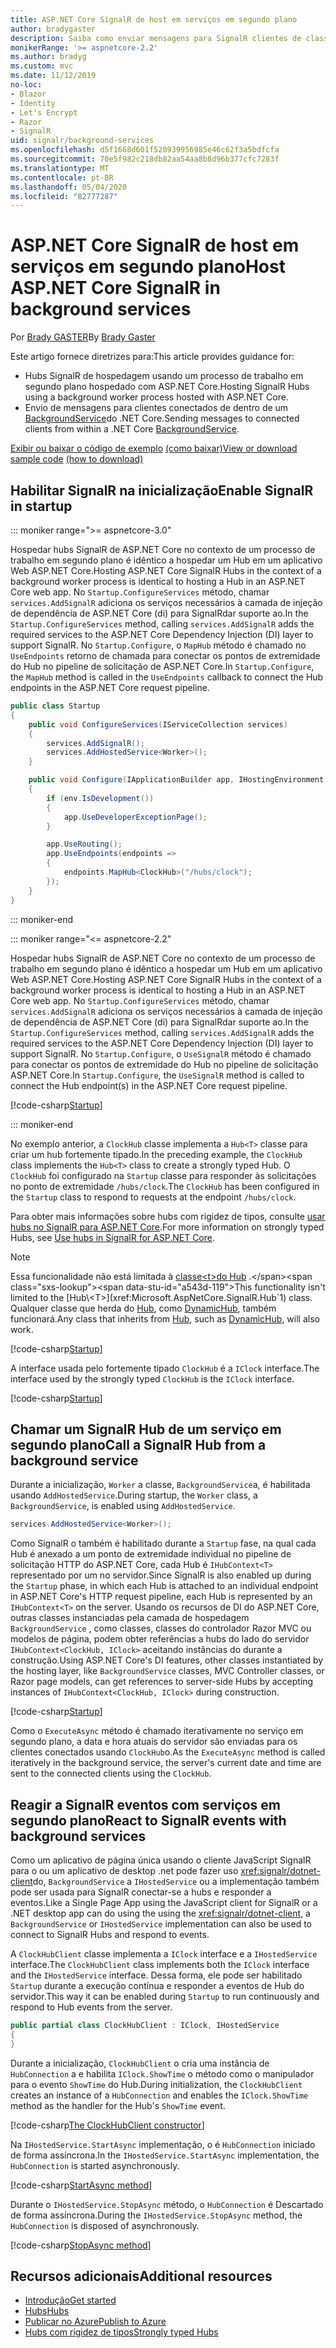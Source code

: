 ```yaml
---
title: ASP.NET Core SignalR de host em serviços em segundo plano
author: bradygaster
description: Saiba como enviar mensagens para SignalR clientes de classes BackgroundService do .NET Core.
monikerRange: '>= aspnetcore-2.2'
ms.author: bradyg
ms.custom: mvc
ms.date: 11/12/2019
no-loc:
- Blazor
- Identity
- Let's Encrypt
- Razor
- SignalR
uid: signalr/background-services
ms.openlocfilehash: d5f1668d601f520939956985e46c62f3a5bdfcfa
ms.sourcegitcommit: 70e5f982c218db82aa54aa8b8d96b377cfc7283f
ms.translationtype: MT
ms.contentlocale: pt-BR
ms.lasthandoff: 05/04/2020
ms.locfileid: "82777287"
---
```

# <a name="host-aspnet-core-signalr-in-background-services"></a><span data-ttu-id="a543d-103">ASP.NET Core SignalR de host em serviços em segundo plano</span><span class="sxs-lookup"><span data-stu-id="a543d-103">Host ASP.NET Core SignalR in background services</span></span>

<span data-ttu-id="a543d-104">Por [Brady GASTER](https://twitter.com/bradygaster)</span><span class="sxs-lookup"><span data-stu-id="a543d-104">By [Brady Gaster](https://twitter.com/bradygaster)</span></span>

<span data-ttu-id="a543d-105">Este artigo fornece diretrizes para:</span><span class="sxs-lookup"><span data-stu-id="a543d-105">This article provides guidance for:</span></span>

* <span data-ttu-id="a543d-106">Hubs SignalR de hospedagem usando um processo de trabalho em segundo plano hospedado com ASP.NET Core.</span><span class="sxs-lookup"><span data-stu-id="a543d-106">Hosting SignalR Hubs using a background worker process hosted with ASP.NET Core.</span></span>
* <span data-ttu-id="a543d-107">Envio de mensagens para clientes conectados de dentro de um [BackgroundService](xref:Microsoft.Extensions.Hosting.BackgroundService)do .NET Core.</span><span class="sxs-lookup"><span data-stu-id="a543d-107">Sending messages to connected clients from within a .NET Core [BackgroundService](xref:Microsoft.Extensions.Hosting.BackgroundService).</span></span>

<span data-ttu-id="a543d-108">[Exibir ou baixar o código de exemplo](https://github.com/dotnet/AspNetCore.Docs/tree/master/aspnetcore/signalr/background-service/sample/) [(como baixar)](xref:index#how-to-download-a-sample)</span><span class="sxs-lookup"><span data-stu-id="a543d-108">[View or download sample code](https://github.com/dotnet/AspNetCore.Docs/tree/master/aspnetcore/signalr/background-service/sample/) [(how to download)](xref:index#how-to-download-a-sample)</span></span>

## <a name="enable-signalr-in-startup"></a><span data-ttu-id="a543d-109">Habilitar SignalR na inicialização</span><span class="sxs-lookup"><span data-stu-id="a543d-109">Enable SignalR in startup</span></span>

::: moniker range=">= aspnetcore-3.0"

<span data-ttu-id="a543d-110">Hospedar hubs SignalR de ASP.NET Core no contexto de um processo de trabalho em segundo plano é idêntico a hospedar um Hub em um aplicativo Web ASP.NET Core.</span><span class="sxs-lookup"><span data-stu-id="a543d-110">Hosting ASP.NET Core SignalR Hubs in the context of a background worker process is identical to hosting a Hub in an ASP.NET Core web app.</span></span> <span data-ttu-id="a543d-111">No `Startup.ConfigureServices` método, chamar `services.AddSignalR` adiciona os serviços necessários à camada de injeção de dependência de ASP.NET Core (di) para SignalRdar suporte ao.</span><span class="sxs-lookup"><span data-stu-id="a543d-111">In the `Startup.ConfigureServices` method, calling `services.AddSignalR` adds the required services to the ASP.NET Core Dependency Injection (DI) layer to support SignalR.</span></span> <span data-ttu-id="a543d-112">No `Startup.Configure`, o `MapHub` método é chamado no `UseEndpoints` retorno de chamada para conectar os pontos de extremidade do Hub no pipeline de solicitação de ASP.NET Core.</span><span class="sxs-lookup"><span data-stu-id="a543d-112">In `Startup.Configure`, the `MapHub` method is called in the `UseEndpoints` callback to connect the Hub endpoints in the ASP.NET Core request pipeline.</span></span>

```csharp
public class Startup
{
    public void ConfigureServices(IServiceCollection services)
    {
        services.AddSignalR();
        services.AddHostedService<Worker>();
    }

    public void Configure(IApplicationBuilder app, IHostingEnvironment env)
    {
        if (env.IsDevelopment())
        {
            app.UseDeveloperExceptionPage();
        }

        app.UseRouting();
        app.UseEndpoints(endpoints =>
        {
            endpoints.MapHub<ClockHub>("/hubs/clock");
        });
    }
}
```

::: moniker-end

::: moniker range="<= aspnetcore-2.2"

<span data-ttu-id="a543d-113">Hospedar hubs SignalR de ASP.NET Core no contexto de um processo de trabalho em segundo plano é idêntico a hospedar um Hub em um aplicativo Web ASP.NET Core.</span><span class="sxs-lookup"><span data-stu-id="a543d-113">Hosting ASP.NET Core SignalR Hubs in the context of a background worker process is identical to hosting a Hub in an ASP.NET Core web app.</span></span> <span data-ttu-id="a543d-114">No `Startup.ConfigureServices` método, chamar `services.AddSignalR` adiciona os serviços necessários à camada de injeção de dependência de ASP.NET Core (di) para SignalRdar suporte ao.</span><span class="sxs-lookup"><span data-stu-id="a543d-114">In the `Startup.ConfigureServices` method, calling `services.AddSignalR` adds the required services to the ASP.NET Core Dependency Injection (DI) layer to support SignalR.</span></span> <span data-ttu-id="a543d-115">No `Startup.Configure`, o `UseSignalR` método é chamado para conectar os pontos de extremidade do Hub no pipeline de solicitação ASP.NET Core.</span><span class="sxs-lookup"><span data-stu-id="a543d-115">In `Startup.Configure`, the `UseSignalR` method is called to connect the Hub endpoint(s) in the ASP.NET Core request pipeline.</span></span>

[!code-csharp[Startup](background-service/sample/Server/Startup.cs?name=Startup)]

::: moniker-end

<span data-ttu-id="a543d-116">No exemplo anterior, a `ClockHub` classe implementa a `Hub<T>` classe para criar um hub fortemente tipado.</span><span class="sxs-lookup"><span data-stu-id="a543d-116">In the preceding example, the `ClockHub` class implements the `Hub<T>` class to create a strongly typed Hub.</span></span> <span data-ttu-id="a543d-117">O `ClockHub` foi configurado na `Startup` classe para responder às solicitações no ponto de extremidade `/hubs/clock`.</span><span class="sxs-lookup"><span data-stu-id="a543d-117">The `ClockHub` has been configured in the `Startup` class to respond to requests at the endpoint `/hubs/clock`.</span></span>

<span data-ttu-id="a543d-118">Para obter mais informações sobre hubs com rigidez de tipos, consulte [usar hubs no SignalR para ASP.NET Core](xref:signalr/hubs#strongly-typed-hubs).</span><span class="sxs-lookup"><span data-stu-id="a543d-118">For more information on strongly typed Hubs, see [Use hubs in SignalR for ASP.NET Core](xref:signalr/hubs#strongly-typed-hubs).</span></span>

> [!NOTE]
> <span data-ttu-id="a543d-119">Essa funcionalidade não está limitada à [classe\<t>do Hub](xref:Microsoft.AspNetCore.SignalR.Hub`1) .</span><span class="sxs-lookup"><span data-stu-id="a543d-119">This functionality isn't limited to the [Hub\<T>](xref:Microsoft.AspNetCore.SignalR.Hub`1) class.</span></span> <span data-ttu-id="a543d-120">Qualquer classe que herda do [Hub](xref:Microsoft.AspNetCore.SignalR.Hub), como [DynamicHub](xref:Microsoft.AspNetCore.SignalR.DynamicHub), também funcionará.</span><span class="sxs-lookup"><span data-stu-id="a543d-120">Any class that inherits from [Hub](xref:Microsoft.AspNetCore.SignalR.Hub), such as [DynamicHub](xref:Microsoft.AspNetCore.SignalR.DynamicHub), will also work.</span></span>

[!code-csharp[Startup](background-service/sample/Server/ClockHub.cs?name=ClockHub)]

<span data-ttu-id="a543d-121">A interface usada pelo fortemente tipado `ClockHub` é a `IClock` interface.</span><span class="sxs-lookup"><span data-stu-id="a543d-121">The interface used by the strongly typed `ClockHub` is the `IClock` interface.</span></span>

[!code-csharp[Startup](background-service/sample/HubServiceInterfaces/IClock.cs?name=IClock)]

## <a name="call-a-signalr-hub-from-a-background-service"></a><span data-ttu-id="a543d-122">Chamar um SignalR Hub de um serviço em segundo plano</span><span class="sxs-lookup"><span data-stu-id="a543d-122">Call a SignalR Hub from a background service</span></span>

<span data-ttu-id="a543d-123">Durante a inicialização, `Worker` a classe, `BackgroundService`a, é habilitada usando `AddHostedService`.</span><span class="sxs-lookup"><span data-stu-id="a543d-123">During startup, the `Worker` class, a `BackgroundService`, is enabled using `AddHostedService`.</span></span>

```csharp
services.AddHostedService<Worker>();
```

<span data-ttu-id="a543d-124">Como SignalR o também é habilitado durante a `Startup` fase, na qual cada Hub é anexado a um ponto de extremidade individual no pipeline de solicitação HTTP do ASP.NET Core, cada Hub é `IHubContext<T>` representado por um no servidor.</span><span class="sxs-lookup"><span data-stu-id="a543d-124">Since SignalR is also enabled up during the `Startup` phase, in which each Hub is attached to an individual endpoint in ASP.NET Core's HTTP request pipeline, each Hub is represented by an `IHubContext<T>` on the server.</span></span> <span data-ttu-id="a543d-125">Usando os recursos de DI do ASP.NET Core, outras classes instanciadas pela camada de hospedagem `BackgroundService` , como classes, classes do controlador Razor MVC ou modelos de página, podem obter referências a hubs do lado do servidor `IHubContext<ClockHub, IClock>` aceitando instâncias do durante a construção.</span><span class="sxs-lookup"><span data-stu-id="a543d-125">Using ASP.NET Core's DI features, other classes instantiated by the hosting layer, like `BackgroundService` classes, MVC Controller classes, or Razor page models, can get references to server-side Hubs by accepting instances of `IHubContext<ClockHub, IClock>` during construction.</span></span>

[!code-csharp[Startup](background-service/sample/Server/Worker.cs?name=Worker)]

<span data-ttu-id="a543d-126">Como o `ExecuteAsync` método é chamado iterativamente no serviço em segundo plano, a data e hora atuais do servidor são enviadas para os clientes conectados usando `ClockHub`o.</span><span class="sxs-lookup"><span data-stu-id="a543d-126">As the `ExecuteAsync` method is called iteratively in the background service, the server's current date and time are sent to the connected clients using the `ClockHub`.</span></span>

## <a name="react-to-signalr-events-with-background-services"></a><span data-ttu-id="a543d-127">Reagir a SignalR eventos com serviços em segundo plano</span><span class="sxs-lookup"><span data-stu-id="a543d-127">React to SignalR events with background services</span></span>

<span data-ttu-id="a543d-128">Como um aplicativo de página única usando o cliente JavaScript SignalR para o ou um aplicativo de desktop .net pode fazer uso <xref:signalr/dotnet-client>do, `BackgroundService` a `IHostedService` ou a implementação também pode ser usada para SignalR conectar-se a hubs e responder a eventos.</span><span class="sxs-lookup"><span data-stu-id="a543d-128">Like a Single Page App using the JavaScript client for SignalR or a .NET desktop app can do using the using the <xref:signalr/dotnet-client>, a `BackgroundService` or `IHostedService` implementation can also be used to connect to SignalR Hubs and respond to events.</span></span>

<span data-ttu-id="a543d-129">A `ClockHubClient` classe implementa a `IClock` interface e a `IHostedService` interface.</span><span class="sxs-lookup"><span data-stu-id="a543d-129">The `ClockHubClient` class implements both the `IClock` interface and the `IHostedService` interface.</span></span> <span data-ttu-id="a543d-130">Dessa forma, ele pode ser habilitado `Startup` durante a execução contínua e responder a eventos de Hub do servidor.</span><span class="sxs-lookup"><span data-stu-id="a543d-130">This way it can be enabled during `Startup` to run continuously and respond to Hub events from the server.</span></span>

```csharp
public partial class ClockHubClient : IClock, IHostedService
{
}
```

<span data-ttu-id="a543d-131">Durante a inicialização, `ClockHubClient` o cria uma instância de `HubConnection` a e habilita `IClock.ShowTime` o método como o manipulador para o evento `ShowTime` do Hub.</span><span class="sxs-lookup"><span data-stu-id="a543d-131">During initialization, the `ClockHubClient` creates an instance of a `HubConnection` and enables the `IClock.ShowTime` method as the handler for the Hub's `ShowTime` event.</span></span>

[!code-csharp[The ClockHubClient constructor](background-service/sample/Clients.ConsoleTwo/ClockHubClient.cs?name=ClockHubClientCtor)]

<span data-ttu-id="a543d-132">Na `IHostedService.StartAsync` implementação, o é `HubConnection` iniciado de forma assíncrona.</span><span class="sxs-lookup"><span data-stu-id="a543d-132">In the `IHostedService.StartAsync` implementation, the `HubConnection` is started asynchronously.</span></span>

[!code-csharp[StartAsync method](background-service/sample/Clients.ConsoleTwo/ClockHubClient.cs?name=StartAsync)]

<span data-ttu-id="a543d-133">Durante o `IHostedService.StopAsync` método, o `HubConnection` é Descartado de forma assíncrona.</span><span class="sxs-lookup"><span data-stu-id="a543d-133">During the `IHostedService.StopAsync` method, the `HubConnection` is disposed of asynchronously.</span></span>

[!code-csharp[StopAsync method](background-service/sample/Clients.ConsoleTwo/ClockHubClient.cs?name=StopAsync)]

## <a name="additional-resources"></a><span data-ttu-id="a543d-134">Recursos adicionais</span><span class="sxs-lookup"><span data-stu-id="a543d-134">Additional resources</span></span>

* [<span data-ttu-id="a543d-135">Introdução</span><span class="sxs-lookup"><span data-stu-id="a543d-135">Get started</span></span>](xref:tutorials/signalr)
* [<span data-ttu-id="a543d-136">Hubs</span><span class="sxs-lookup"><span data-stu-id="a543d-136">Hubs</span></span>](xref:signalr/hubs)
* [<span data-ttu-id="a543d-137">Publicar no Azure</span><span class="sxs-lookup"><span data-stu-id="a543d-137">Publish to Azure</span></span>](xref:signalr/publish-to-azure-web-app)
* [<span data-ttu-id="a543d-138">Hubs com rigidez de tipos</span><span class="sxs-lookup"><span data-stu-id="a543d-138">Strongly typed Hubs</span></span>](xref:signalr/hubs#strongly-typed-hubs)
